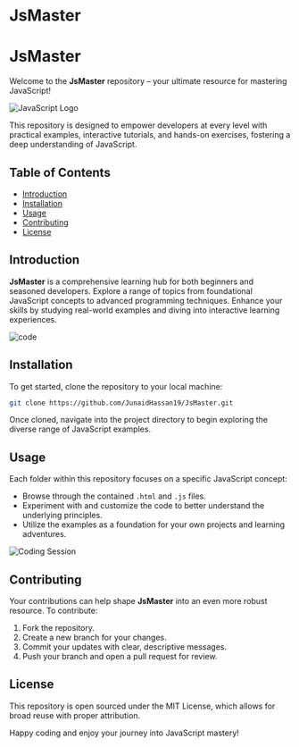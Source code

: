 # JsMaster

# JsMaster

Welcome to the **JsMaster** repository – your ultimate resource for mastering JavaScript!

![JavaScript Logo](https://upload.wikimedia.org/wikipedia/commons/6/6a/JavaScript-logo.png)

This repository is designed to empower developers at every level with practical examples, interactive tutorials, and hands-on exercises, fostering a deep understanding of JavaScript.

## Table of Contents
- [Introduction](#introduction)
- [Installation](#installation)
- [Usage](#usage)
- [Contributing](#contributing)
- [License](#license)

## Introduction
**JsMaster** is a comprehensive learning hub for both beginners and seasoned developers. Explore a range of topics from foundational JavaScript concepts to advanced programming techniques. Enhance your skills by studying real-world examples and diving into interactive learning experiences.

![code](https://github.com/user-attachments/assets/0418ad5e-3dc3-48cf-bdc5-af76ac904676)



## Installation
To get started, clone the repository to your local machine:
```bash
git clone https://github.com/JunaidHassan19/JsMaster.git
```
Once cloned, navigate into the project directory to begin exploring the diverse range of JavaScript examples.

## Usage
Each folder within this repository focuses on a specific JavaScript concept:
- Browse through the contained `.html` and `.js` files.
- Experiment with and customize the code to better understand the underlying principles.
- Utilize the examples as a foundation for your own projects and learning adventures.

![Coding Session](https://images.pexels.com/photos/577585/pexels-photo-577585.jpeg?auto=compress&cs=tinysrgb&w=1260&h=750&dpr=2)

## Contributing
Your contributions can help shape **JsMaster** into an even more robust resource. To contribute:
1. Fork the repository.
2. Create a new branch for your changes.
3. Commit your updates with clear, descriptive messages.
4. Push your branch and open a pull request for review.

## License
This repository is open sourced under the MIT License, which allows for broad reuse with proper attribution.

Happy coding and enjoy your journey into JavaScript mastery!
